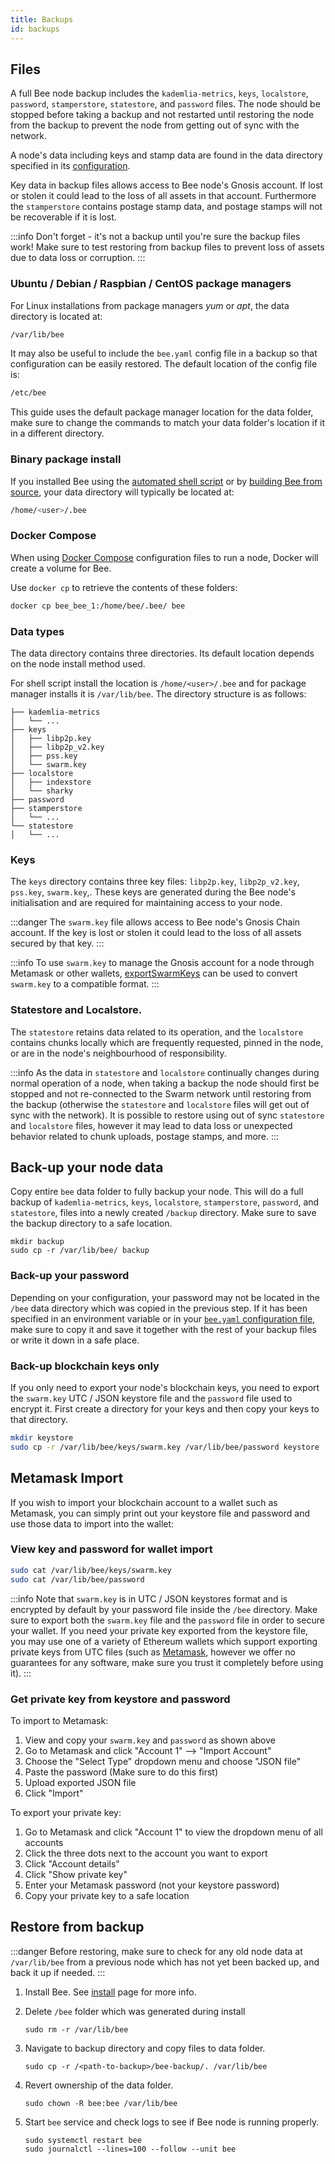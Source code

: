 ```yaml
---
title: Backups
id: backups
---
```


## Files

A full Bee node backup includes the `kademlia-metrics`,  `keys`,  `localstore`,  `password`,  `stamperstore`,  `statestore`, and `password` files. The node should be stopped before taking a backup and not restarted until restoring the node from the backup to prevent the node from getting out of sync with the network.

A node's data including keys and stamp data are found in the data directory specified in its [configuration](configuration).

Key data in backup files allows access to Bee node's Gnosis account. If lost or stolen it could lead to the loss of all assets in that account. Furthermore the `stamperstore` contains postage stamp data, and postage stamps will not be recoverable if it is lost.

:::info
Don't forget - it's not a backup until you're sure the backup files work! Make sure to test restoring from backup files to prevent loss of assets due to data loss or corruption.
:::

### Ubuntu / Debian / Raspbian / CentOS package managers

For Linux installations from package managers _yum_ or _apt_, the data directory is located at:

```bash
/var/lib/bee
```

It may also be useful to include the `bee.yaml` config file in a backup so that configuration can be easily restored. The default location of the config file is:

```bash
/etc/bee
```

This guide uses the default package manager location for the data folder, make sure to change the commands to match your data folder's location if it in a different directory.

### Binary package install

If you installed Bee using the [automated shell script](/docs/bee/installation/install#shell-script-install) or by [building Bee from source](/docs/bee/installation/build-from-source), your data directory will typically be located at:

```bash
/home/<user>/.bee
```

### Docker Compose

When using [Docker Compose](/docs/bee/installation/docker) configuration files to run a node, Docker will create a volume for Bee.

Use `docker cp` to retrieve the contents of these folders:

```bash
docker cp bee_bee_1:/home/bee/.bee/ bee
```

### Data types

The data directory contains three directories. Its default location depends on the node install method used.

For shell script install the location is `/home/<user>/.bee` and for package manager installs it is `/var/lib/bee`. The directory structure is as follows:

```
├── kademlia-metrics
│   └── ...
├── keys
│   ├── libp2p.key
│   ├── libp2p_v2.key
│   ├── pss.key
│   └── swarm.key
├── localstore
│   ├── indexstore
│   └── sharky
├── password
├── stamperstore
│   └── ...
└── statestore
│   └── ...
```


### Keys

The `keys` directory contains three key files: `libp2p.key`,  `libp2p_v2.key`,  `pss.key`,  `swarm.key`,. These keys are generated during the Bee node's initialisation and are required for maintaining access to your node.

:::danger
The `swarm.key` file allows access to Bee node's Gnosis Chain account. If the key is lost or stolen it could lead to the loss of all assets secured by that key.
:::

:::info
To use `swarm.key` to manage the Gnosis account for a node through Metamask or other wallets, [exportSwarmKeys](https://github.com/ethersphere/exportSwarmKey) can be used to convert `swarm.key` to a compatible format.
:::

### Statestore and Localstore.

The `statestore` retains data related to its operation, and the `localstore` contains chunks locally which are frequently requested, pinned in the node, or are in the node's neighbourhood of responsibility.

:::info
As the data in `statestore` and `localstore` continually changes during normal operation of a node, when taking a backup the node should first be stopped and not re-connected to the Swarm network until restoring from the backup (otherwise the `statestore` and `localstore` files will get out of sync with the network). It is possible to restore using out of sync `statestore` and `localstore` files, however it may lead to data loss or unexpected behavior related to chunk uploads, postage stamps, and more. 
:::

## Back-up your node data


Copy entire `bee` data folder to fully backup your node. This will do a full backup of `kademlia-metrics`,  `keys`,  `localstore`,  `stamperstore`, `password`, and `statestore`, files into a newly created `/backup` directory. Make sure to save the backup directory to a safe location.

```
mkdir backup
sudo cp -r /var/lib/bee/ backup
```
    
### Back-up your password 

Depending on your configuration, your password may not be located in the `/bee` data directory which was copied in the previous step. If it has been specified in an environment variable or in your [`bee.yaml` configuration file](/docs/bee/working-with-bee/configuration#default-data-and-config-directories), make sure to copy it and save it together with the rest of your backup files or write it down in a safe place.


### Back-up blockchain keys only

If you only need to export your node's blockchain keys, you need to export the `swarm.key` UTC / JSON keystore file and the `password` file used to encrypt it. First create a directory for your keys and then copy your keys to that directory.


```bash
mkdir keystore
sudo cp -r /var/lib/bee/keys/swarm.key /var/lib/bee/password keystore    
```

## Metamask Import

If you wish to import your blockchain account to a wallet such as Metamask, you can simply print out your keystore file and password and use those data to import into the wallet:

### View key and password for wallet import 

```bash
sudo cat /var/lib/bee/keys/swarm.key 
sudo cat /var/lib/bee/password
```

:::info
Note that `swarm.key` is in UTC / JSON keystores format and is encrypted by default by your password file inside the `/bee` directory. Make sure to export both the `swarm.key` file and the `password` file in order to secure your wallet. If you need your private key exported from the keystore file, you may use one of a variety of Ethereum wallets which support exporting private keys from UTC files (such as [Metamask](https://metamask.io/), however we offer no guarantees for any software, make sure you trust it completely before using it). 
:::

### Get private key from keystore and password

To import to Metamask:

1. View and copy your `swarm.key` and `password` as shown above
2. Go to Metamask and click "Account 1" --> "Import Account"
3. Choose the "Select Type" dropdown menu and choose "JSON file"
4. Paste the password (Make sure to do this first)
5. Upload exported JSON file  
6. Click "Import"

To export your private key:

1. Go to Metamask and click "Account 1" to view the dropdown menu of all accounts
2. Click the three dots next to the account you want to export
3. Click "Account details"
4. Click "Show private key"
5. Enter your Metamask password (not your keystore password)
6. Copy your private key to a safe location


## Restore from backup

:::danger
Before restoring, make sure to check for any old node data at `/var/lib/bee` from a previous node which has not yet been backed up, and back it up if needed.
:::


1. Install Bee. See [install](/docs/bee/installation/install/) page for more info.

1. Delete `/bee` folder which was generated during install

    ```
    sudo rm -r /var/lib/bee
    ```

1. Navigate to backup directory and copy files to data folder.

    ```
    sudo cp -r /<path-to-backup>/bee-backup/. /var/lib/bee
    ```
    
1. Revert ownership of the data folder. 
    ```
    sudo chown -R bee:bee /var/lib/bee
    ```
1. Start `bee` service and check logs to see if Bee node is running properly.
    ```
    sudo systemctl restart bee
    sudo journalctl --lines=100 --follow --unit bee      
    ```
